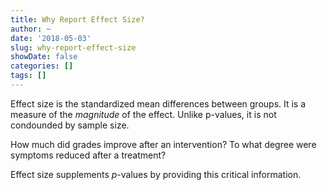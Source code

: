 ```yaml
---
title: Why Report Effect Size?
author: ~
date: '2018-05-03'
slug: why-report-effect-size
showDate: false
categories: []
tags: []
---
```

Effect size is the standardized mean differences between groups. It is a measure of the *magnitude* of the effect. Unlike p-values, it is not condounded by sample size. 

How much did grades improve after an intervention? To what degree were symptoms reduced after a treatment?

Effect size supplements *p*-values by providing this critical information. 
